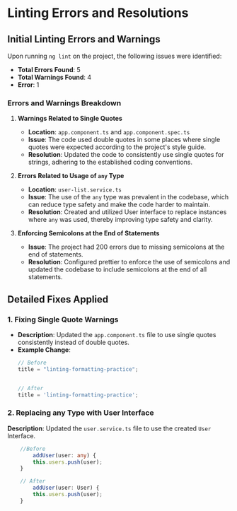 # Linting Errors and Resolutions

## Initial Linting Errors and Warnings

Upon running `ng lint` on the project, the following issues were identified:

- **Total Errors Found**: 5
- **Total Warnings Found**: 4
- **Error**: 1

### Errors and Warnings Breakdown

1. **Warnings Related to Single Quotes**
   - **Location**: `app.component.ts` and `app.component.spec.ts`
   - **Issue**: The code used double quotes in some places where single quotes were expected according to the project's style guide.
   - **Resolution**: Updated the code to consistently use single quotes for strings, adhering to the established coding conventions.

2. **Errors Related to Usage of `any` Type**
   - **Location**: `user-list.service.ts`
   - **Issue**: The use of the `any` type was prevalent in the codebase, which can reduce type safety and make the code harder to maintain.
   - **Resolution**: Created and utilized User interface to replace instances where `any` was used, thereby improving type safety and clarity.

3. **Enforcing Semicolons at the End of Statements**
   - **Issue**: The project had 200 errors due to missing semicolons at the end of statements.
   - **Resolution**: Configured prettier to enforce the use of semicolons and updated the codebase to include semicolons at the end of all statements.

## Detailed Fixes Applied

### 1. Fixing Single Quote Warnings

- **Description**: Updated the `app.component.ts` file to use single quotes consistently instead of double quotes.
- **Example Change**:
  ```typescript
  // Before
  title = "linting-formatting-practice";


  // After
  title = 'linting-formatting-practice';

### 2. Replacing any Type with User Interface
**Description**: Updated the `user.service.ts` file to use the created `User` Interface.
```typescript
    //Before
        addUser(user: any) {
        this.users.push(user);
    }

    // After
        addUser(user: User) {
        this.users.push(user);
    }
